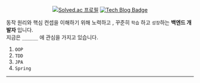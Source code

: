

<div align="center">
  
[![Solved.ac 프로필](http://mazassumnida.wtf/api/mini/generate_badge?boj=jeongdalma)](https://solved.ac/jeongdalma)
[![Tech Blog Badge](http://img.shields.io/badge/-%20Blog-black?style=flat-square&logo=github&link=https://jdalma.github.io/)](https://jdalma.github.io/)
  
</div>

동작 원리와 핵심 컨셉을 이해하기 위해 노력하고 , 꾸준히 `학습` 하고 `성장`하는 **백엔드 개발자** 입니다.<br>
지금은 `______` 에 관심을 가지고 있습니다.
1. `OOP`
1. `TDD`
1. `JPA`
1. `Spring`

***



<!--
**jdalma/jdalma** is a ✨ _special_ ✨ repository because its `README.md` (this file) appears on your GitHub profile.

Here are some ideas to get you started:

- 🔭 I’m currently working on ...
- 🌱 I’m currently learning ...
- 👯 I’m looking to collaborate on ...
- 🤔 I’m looking for help with ...
- 💬 Ask me about ...
- 📫 How to reach me: ...
- 😄 Pronouns: ...
- ⚡ Fun fact: ...
-->
